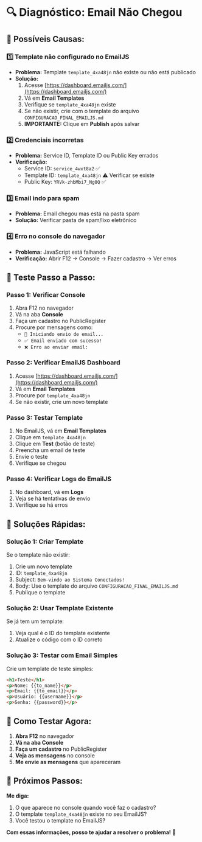 # 🔍 Diagnóstico: Email Não Chegou

## 🚨 **Possíveis Causas:**

### 1️⃣ **Template não configurado no EmailJS**
- **Problema:** Template `template_4xa48jn` não existe ou não está publicado
- **Solução:** 
  1. Acesse [https://dashboard.emailjs.com/](https://dashboard.emailjs.com/)
  2. Vá em **Email Templates**
  3. Verifique se `template_4xa48jn` existe
  4. Se não existir, crie com o template do arquivo `CONFIGURACAO_FINAL_EMAILJS.md`
  5. **IMPORTANTE:** Clique em **Publish** após salvar

### 2️⃣ **Credenciais incorretas**
- **Problema:** Service ID, Template ID ou Public Key errados
- **Verificação:** 
  - Service ID: `service_4wxt8a2` ✅
  - Template ID: `template_4xa48jn` ⚠️ Verificar se existe
  - Public Key: `YRVk-zhbMbi7_Ng0Q` ✅

### 3️⃣ **Email indo para spam**
- **Problema:** Email chegou mas está na pasta spam
- **Solução:** Verificar pasta de spam/lixo eletrônico

### 4️⃣ **Erro no console do navegador**
- **Problema:** JavaScript está falhando
- **Verificação:** Abrir F12 → Console → Fazer cadastro → Ver erros

## 🧪 **Teste Passo a Passo:**

### **Passo 1: Verificar Console**
1. Abra F12 no navegador
2. Vá na aba **Console**
3. Faça um cadastro no PublicRegister
4. Procure por mensagens como:
   - `📧 Iniciando envio de email...`
   - `✅ Email enviado com sucesso!`
   - `❌ Erro ao enviar email:`

### **Passo 2: Verificar EmailJS Dashboard**
1. Acesse [https://dashboard.emailjs.com/](https://dashboard.emailjs.com/)
2. Vá em **Email Templates**
3. Procure por `template_4xa48jn`
4. Se não existir, crie um novo template

### **Passo 3: Testar Template**
1. No EmailJS, vá em **Email Templates**
2. Clique em `template_4xa48jn`
3. Clique em **Test** (botão de teste)
4. Preencha um email de teste
5. Envie o teste
6. Verifique se chegou

### **Passo 4: Verificar Logs do EmailJS**
1. No dashboard, vá em **Logs**
2. Veja se há tentativas de envio
3. Verifique se há erros

## 🔧 **Soluções Rápidas:**

### **Solução 1: Criar Template**
Se o template não existir:
1. Crie um novo template
2. ID: `template_4xa48jn`
3. Subject: `Bem-vindo ao Sistema Conectados!`
4. Body: Use o template do arquivo `CONFIGURACAO_FINAL_EMAILJS.md`
5. Publique o template

### **Solução 2: Usar Template Existente**
Se já tem um template:
1. Veja qual é o ID do template existente
2. Atualize o código com o ID correto

### **Solução 3: Testar com Email Simples**
Crie um template de teste simples:
```html
<h1>Teste</h1>
<p>Nome: {{to_name}}</p>
<p>Email: {{to_email}}</p>
<p>Usuário: {{username}}</p>
<p>Senha: {{password}}</p>
```

## 📱 **Como Testar Agora:**

1. **Abra F12** no navegador
2. **Vá na aba Console**
3. **Faça um cadastro** no PublicRegister
4. **Veja as mensagens** no console
5. **Me envie as mensagens** que apareceram

## 🎯 **Próximos Passos:**

**Me diga:**
1. O que aparece no console quando você faz o cadastro?
2. O template `template_4xa48jn` existe no seu EmailJS?
3. Você testou o template no EmailJS?

**Com essas informações, posso te ajudar a resolver o problema!** 🔧
